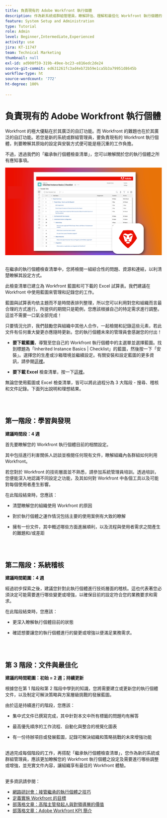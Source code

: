 ```yaml
---
title: 負責現有的 Adobe Workfront 執行個體
description: 作為新系統或群組管理員，瞭解評估、理解和最佳化 Workfront 執行個體的關鍵階段。
feature: System Setup and Administration
type: Tutorial
role: Admin
level: Beginner,Intermediate,Experienced
activity: use
jira: KT-11747
team: Technical Marketing
thumbnail: null
exl-id: ad900f59-319b-49ee-bc23-e816edc2de24
source-git-commit: ed631261fc3ad4eb72b59e1ca5b3a79951d8645b
workflow-type: ht
source-wordcount: '772'
ht-degree: 100%

---
```


# 負責現有的 Adobe Workfront 執行個體

Workfront 的極大優點在於其廣泛的自訂功能。而 Workfront 的難題也在於其廣泛的自訂功能。若您是新的系統或群組管理員，要負責現有的 Workfront 執行個體，則要瞭解其原始的設定與安裝方式便可能是極沉重的工作負擔。

不過，透過我們的「繼承執行個體檢查清單」，您可以瞭解關於您的執行個體之所有應知事項。

![繼承的執行個體檢查清單影像](assets/wf-inherited-instance-image.png)
<br></br>

在繼承的執行個體檢查清單中，您將檢閱一組綜合性的問題、資源和連結，以利清楚瞭解其設定方式。

此檢查清單已建立為 Workfront 藍圖和可下載的 Excel 試算表。我們建議在 Workfront 中使用藍圖來管理和記錄您的工作。

藍圖與試算表均依主題而不是時間表排列整理，所以您可以利用對您和組織而言最合理的方式進行。所提供的期間只是範例，您應該根據自己的特定需求進行調整。這並不需要一口氣全部完成！

只要情況允許，我們鼓勵您與組織中其他人合作，一起檢閱和記錄這些元素，若此文件有任何重大變更亦應隨時更新。您的執行個體未來的管理員會感謝您的付出！

* <b>要下載藍圖</b>，導覽至您自己的 Workfront 執行個體中的主選單並選擇藍圖。找到標題為「Inherited Instance Basics | Checklist」的藍圖，然後按一下「安裝」。選擇您的生產或沙箱環境並繼續設定。有關安裝和設定藍圖的更多資訊，請參閱[這裡](https://experienceleague.adobe.com/docs/workfront/using/administration-and-setup/blueprints/blueprints-install.html?lang=zh-Hant)。

* <b>要下載 Excel</b> 檢查清單，按一下[這裡](assets/adobe-workfront-system-admin-playbook-inherited-instance.xlsx)。

無論您使用藍圖或 Excel 檢查清單，皆可以將此過程分為 3 大階段 - 搜尋、稽核和文件記錄。下面列出說明和理想結果。

<br>
</br>

## 第一階段：學習與發現

<b>建議時間段：4 週</b>

首先要瞭解您的 Workfront 執行個體目前的相關設定。

其中包括進行利害關係人訪談並檢閱任何現有文件，瞭解組織內各群組如何利用 Workfront。

若您對於 Workfront 的技術層面並不熟悉，請參加系統管理員培訓。透過培訓，您便能深入地認識不同設定之功能，及其如何對 Workfront 中各個工具以及可能對每個使用者產生影響。

在此階段結束時，您應該：

* 清楚瞭解您的組織使用 Workfront 的原因

* 對於執行個體之運作情況包括主要的使用案例有大致的瞭解

* 擁有一份文件，其中概述哪些方面進展順利，以及流程與使用者需求之間產生的難題和/或差距
<br>
</br>

## 第二階段：系統稽核

<b>建議時間範圍：4 週</b>

經過初步探索之後，建議您針對此執行個體進行技術層面的稽核。這也代表著您必須決定可能需要進行哪些變更或增強，以確保目前的設定符合您的業務要求和需求。

在此階段結束時，您應該：

* 更深入瞭解執行個體目前的狀態

* 確認想要讓您的執行個體進行的變更或增強以便滿足業務需求。
<br>
</br>

## 第 3 階段：文件與最佳化

<b>建議的時間範圍：初始 = 2 週；持續更新</b>

根據您在第 1 階段和第 2 階段中學到的知識，您將需要建立或更新您的執行個體文件，以及制定可解決策略與方案層級挑戰的發展藍圖。

由於這是持續進行的階段，您應該：

* 集中式文件已撰寫完成，其中針對本文中所有標籤的問題均有解答

* 最高優先順序的工作流程、自動化與整合的視覺化圖表

* 有一份待辦項目或發展藍圖，記錄可解決組織和策略挑戰的未來增強功能

<br>
透過完成每個階段的工作，再搭配「繼承執行個體檢查清單」，您作為新的系統或群組管理員，應該更加瞭解您的 Workfront 執行個體之設定及需要進行哪些調整或增強，並充實文件內容，讓組織享有最佳的 Workfront 體驗。

<br>
</br>

更多資訊請參閱：
* [網路研討會：接管繼承的執行個體之技巧](https://experienceleaguecommunities.adobe.com/t5/workfront-discussions/webinar-system-admin-essentials-tips-for-taking-over-an-existing/td-p/571873)
* [定義實施 Workfront 的目標](https://experienceleague.adobe.com/docs/workfront/using/administration-and-setup/get-started-administration/define-wf-goals-objectives.html?lang=zh-Hant)
* [部落格文章：高階主管發起人與對領導層的價值](https://experienceleaguecommunities.adobe.com/t5/workfront-blogs/customer-success-tips-executive-sponsorship-and-value-to/ba-p/518353)
* [部落格文章：Adobe Workfront KPI 簡介](https://experienceleaguecommunities.adobe.com/t5/workfront-blogs/kpi-dashboards-in-the-new-workfront-experience-introduction-to/ba-p/549001)
